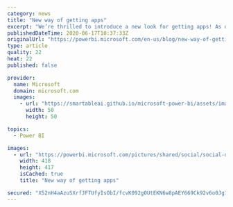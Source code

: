 ```yaml
---
category: news
title: "New way of getting apps"
excerpt: "We’re thrilled to introduce a new look for getting apps! As of today, getting an app from your organization or from the AppSource marketplace has never been easier!"
publishedDateTime: 2020-06-17T10:37:33Z
originalUrl: "https://powerbi.microsoft.com/en-us/blog/new-way-of-getting-apps/"
type: article
quality: 22
heat: 22
published: false

provider:
  name: Microsoft
  domain: microsoft.com
  images:
    - url: "https://smartableai.github.io/microsoft-power-bi/assets/images/organizations/microsoft.com-50x50.jpg"
      width: 50
      height: 50

topics:
  - Power BI

images:
  - url: "https://powerbi.microsoft.com/pictures/shared/social/social-default-image.png"
    width: 418
    height: 417
    isCached: true
    title: "New way of getting apps"

secured: "X52nH4aAzuSXrfJFTUfyIsObI/fcvK092g0UtEKN6w8pAEY669Ck92v6o0Jg1ZbGg28ImeoPTOsv2w1J4BM4KYAiupleMIgJ7RUSWsWXY5uci74OYEC3I7gAbSolkNMjgSmYFIK7PtrxEkkMuQcOGfpSO3bakCK+98fQmZSiUoywsZQQsZrVXD5T11jxfC+0haeiYM6J4o8HrxX5S5YWFqAHa+AiRcgtNpDmn0WHkAwlJr/KlUokLQurpqASgsJXictsojsLUtWTqORjXhO5V+t5f1xUqXyZg+pWZjHazgzoigRfmeQqsIQgfzhjo3PqoM0Y+JzYxBHo2UYd8gK5bA==;yjYI1rp1f9nCYU+jrEJfkA=="
---
```


